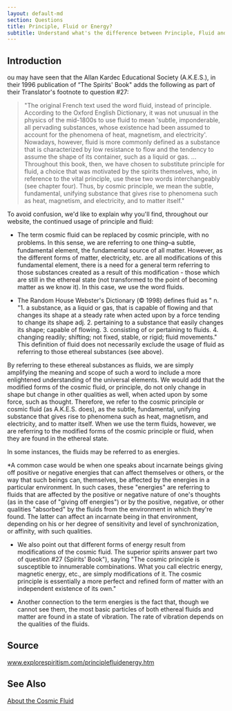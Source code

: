 ```yaml
---
layout: default-md
section: Questions
title: Principle, Fluid or Energy?
subtitle: Understand what's the difference between Principle, Fluid and Energy according to Spiritism
---
```


## Introduction

ou may have seen that the Allan Kardec Educational Society (A.K.E.S.), in their 1996 publication of “The Spirits' Book" adds the following as part of their Translator's footnote to question #27:

> "The original French text used the word fluid, instead of principle.  According to the Oxford English Dictionary, it was not unusual in the physics of the mid-1800s to use fluid to mean 'subtle, imponderable, all pervading substances, whose existence had been assumed to account for the phenomena of heat, magnetism, and electricity'. Nowadays, however, fluid is more commonly defined as a substance that is characterized by low resistance to flow and the tendency to assume the shape of its container, such as a liquid or gas. ... Throughout this book, then, we have chosen to substitute principle for fluid, a choice that was motivated by the spirits themselves, who, in reference to the vital principle, use these two words interchangeably (see chapter four). Thus, by cosmic principle, we mean the subtle, fundamental, unifying substance that gives rise to phenomena such as heat, magnetism, and electricity, and to matter itself."

To avoid confusion, we'd like to explain why you'll find, throughout our website, the continued usage of principle and fluid:  

* The term cosmic fluid can be replaced by cosmic principle, with no problems. In this sense, we are referring to one thing  ̶   a subtle, fundamental element, the fundamental source of all matter.  However, as the different forms of matter, electricity, etc. are all modifications of this fundamental element, there is a need for a general term referring to those substances created as a result of this modification - those which are still in the ethereal state (not transformed to the point of becoming matter as we know it).  In this case, we use the word fluids.

* The Random House Webster's Dictionary (© 1998) defines fluid as " n. "1. a substance, as a liquid or gas, that is capable of flowing and that changes its shape at a steady rate when acted upon by a force tending to change its shape  adj. 2. pertaining to a substance that easily changes its shape; capable of flowing. 3. consisting of or pertaining to fluids.  4. changing readily; shifting; not fixed, stable, or rigid; fluid movements."   This definition of fluid does not necessarily exclude the usage of fluid as referring to those ethereal substances (see above). 

By referring to these ethereal substances as fluids, we are simply amplifying the meaning and scope of such a word to include a more enlightened understanding of the universal elements. We would add that the modified forms of the cosmic fluid, or principle, do not only change in shape but change in other qualities as well, when acted upon by some force, such as thought.   Therefore, we refer to the cosmic principle or cosmic fluid (as A.K.E.S. does), as the subtle, fundamental, unifying substance that gives rise to phenomena such as heat, magnetism, and electricity, and to matter itself. When we use the term fluids, however, we are referring to the modified forms of the cosmic principle or fluid, when they are found in the ethereal state.

In some instances, the fluids may be referred to as energies. 

*A common case would be when one speaks about incarnate beings giving off positive or negative energies that can affect themselves or others, or the way that such beings can, themselves, be affected by the energies in a particular environment.  In such cases, these "energies" are referring to fluids that are affected by the positive or negative nature of one's thoughts (as in the case of "giving off energies") or by the positive, negative, or other qualities "absorbed" by the fluids from the environment in which they're found.  The latter can  affect an incarnate being in that environment, depending on his or her degree of sensitivity and level of synchronization, or affinity, with such qualities.  

* We also point out that different forms of energy result from modifications of the cosmic fluid. The superior spirits answer part two of question #27 (Spirits' Book"), saying  "The cosmic principle is susceptible to innumerable combinations.  What you call electric energy, magnetic energy, etc., are simply modifications of it.  The cosmic principle is essentially a more perfect and refined form of matter with an independent existence of its own."

* Another connection to the term energies is the fact that, though we cannot see them, the most basic particles of both ethereal fluids and matter are found in a state of vibration.  The rate of vibration depends on the qualities of the fluids. 

## Source
www.explorespiritism.com/principlefluidenergy.htm

## See Also
[About the Cosmic Fluid](/about/cosmic-fluid)